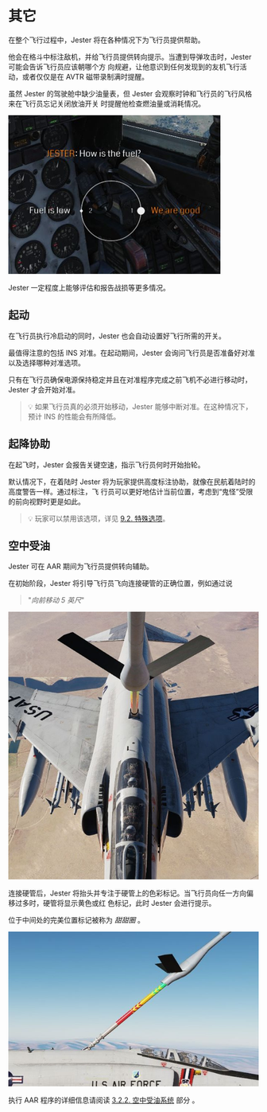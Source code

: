 # 其它

在整个飞行过程中，Jester 将在各种情况下为飞行员提供帮助。

他会在格斗中标注敌机，并给飞行员提供转向提示。当遭到导弹攻击时，Jester 可能会告诉飞行员应该朝哪个方
向规避，让他意识到任何发现到的友机飞行活动，或者仅仅是在 AVTR 磁带录制满时提醒。

虽然 Jester 的驾驶舱中缺少油量表，但 Jester 会观察时钟和飞行员的飞行风格来在飞行员忘记关闭放油开关
时提醒他检查燃油量或消耗情况。

![Jester Fuel Check](../img/jester_fuel_check.jpg)

Jester 一定程度上能够评估和报告战损等更多情况。

## 起动

在飞行员执行冷启动的同时，Jester 也会自动设置好飞行所需的开关。

最值得注意的包括 INS 对准。在起动期间，Jester 会询问飞行员是否准备好对准以及选择哪种对准选项。

只有在飞行员确保电源保持稳定并且在对准程序完成之前飞机不必进行移动时，Jester 才会开始对准。

> 💡 如果飞行员真的必须开始移动，Jester 能够中断对准。在这种情况下，预计 INS 的性能会有所降低。

## 起降协助

在起飞时，Jester 会报告关键空速，指示飞行员何时开始抬轮。

默认情况下，在着陆时 Jester 将为玩家提供高度标注协助，就像在民航着陆时的高度警告一样。通过标注，飞
行员可以更好地估计当前位置，考虑到“鬼怪”受限的前向视野时更是如此。

> 💡 玩家可以禁用该选项，详见 [9.2. 特殊选项](../dcs/special_options.md#jester-landing-callouts)。

## 空中受油

Jester 可在 AAR 期间为飞行员提供转向辅助。

在初始阶段，Jester 将引导飞行员飞向连接硬管的正确位置，例如通过说

> "_向前移动 5 英尺_"

![AAR Connected](../img/aar_connected.jpg)

连接硬管后，Jester 将抬头并专注于硬管上的色彩标记。当飞行员向任一方向偏移过多时，硬管将显示黄色或红
色标记，此时 Jester 会进行提示。

位于中间处的完美位置标记被称为 _甜甜圈_ 。

![Boom Marks](../img/aar_boom_ingame.jpg)

执行 AAR 程序的详细信息请阅读
[3.2.2. 空中受油系统](../systems/engines_and_fuel_systems/fuel_system.md#air-refueling-system) 部分
。
